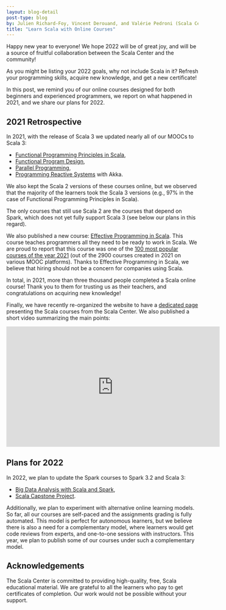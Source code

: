 ```yaml
---
layout: blog-detail
post-type: blog
by: Julien Richard-Foy, Vincent Derouand, and Valérie Pedroni (Scala Center)
title: "Learn Scala with Online Courses"
---
```


Happy new year to everyone! We hope 2022 will be of great joy, and will be a 
source of fruitful collaboration between the Scala Center and the community!

As you might be listing your 2022 goals, why not include Scala in it? 
Refresh your programming skills, acquire new knowledge, and get a new 
certificate!

In this post, we remind you of our online courses designed for both beginners 
and experienced programmers, we report on what happened in 2021, and we share 
our plans for 2022.

## 2021 Retrospective

In 2021, with the release of Scala 3 we updated nearly all of our MOOCs to 
Scala 3:

- [Functional Programming Principles in Scala],
- [Functional Program Design],
- [Parallel Programming],
- [Programming Reactive Systems] with Akka.

We also kept the Scala 2 versions of these courses online, but we observed 
that the majority of the learners took the Scala 3 versions (e.g., 97% in the 
case of Functional Programming Principles in Scala).

The only courses that still use Scala 2 are the courses that depend on Spark,
which does not yet fully support Scala 3 (see below our plans in this regard).

We also published a new course: [Effective Programming in Scala]. This 
course teaches programmers all they need to be ready to work in Scala.
We are proud to report that this course was one of the [100 most popular 
courses of the year 2021][rank] (out of the 2900 courses created in 2021 on 
various MOOC platforms). Thanks to Effective Programming in Scala, we believe 
that hiring should not be a concern for companies using Scala.

In total, in 2021, more than three thousand people completed a Scala online 
course! Thank you to them for trusting us as their teachers, and 
congratulations on acquiring new knowledge!

Finally, we have recently re-organized the website to have a
[dedicated page](https://docs.scala-lang.org/online-courses.html) presenting 
the Scala courses from the Scala Center. We also published a short video 
summarizing the main points:

<div style="text-align: center">
  <iframe width="560" height="315" src="https://www.youtube.com/embed/rRCdnTspE_k" title="YouTube video player" frameborder="0" allow="accelerometer; autoplay; clipboard-write; encrypted-media; gyroscope; picture-in-picture" allowfullscreen></iframe>
</div>

## Plans for 2022

In 2022, we plan to update the Spark courses to Spark 3.2 and Scala 3:

- [Big Data Analysis with Scala and Spark],
- [Scala Capstone Project].

Additionally, we plan to experiment with alternative online learning models.
So far, all our courses are self-paced and the assignments grading is fully 
automated. This model is perfect for autonomous learners, but we believe 
there is also a need for a complementary model, where learners would get 
code reviews from experts, and one-to-one sessions with instructors. This 
year, we plan to publish some of our courses under such a complementary model.

## Acknowledgements

The Scala Center is committed to providing high-quality, free, Scala 
educational material. We are grateful to all the learners who pay to get
certificates of completion. Our work would not be possible without your support.

[Functional Programming Principles in Scala]: https://coursera.org/learn/scala-functional-programming
[Functional Program Design]: https://coursera.org/learn/scala-functional-program-design
[Parallel Programming]: https://coursera.org/learn/scala-parallel-programming
[Programming Reactive Systems]: https://coursera.org/learn/scala-akka-reactive
[Effective Programming in Scala]: https://coursera.org/learn/effective-scala
[Big Data Analysis with Scala and Spark]: https://coursera.org/learn/scala-spark-big-data
[Scala Capstone Project]: https://coursera.org/learn/scala-capstone
[rank]: https://www.freecodecamp.org/news/most-popular-free-online-courses/
